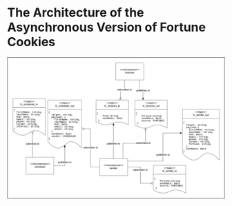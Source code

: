 # The Architecture of the Asynchronous Version of Fortune Cookies

![architecture](./images/async-architecture.png)